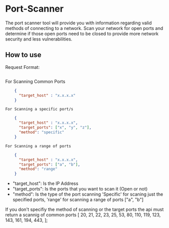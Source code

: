# Port-Scanner

The port scanner tool will provide you with information regarding valid methods of connecting to a network. Scan your network for open ports and determine if those open ports need to be closed to provide more network security and less vulnerabilities.

## How to use

Request Format:
```JSON
```
For Scanning Common Ports

```JSON
    {
      "target_host" : "x.x.x.x"
    }
```

    For Scanning a specific port/s

```JSON
    {
      "target_host" : "x.x.x.x",
      "target_ports": ["x", "y", "z"],
      "method": "specific"
    }
```

    For Scanning a range of ports

```JSON
    {
      "target_host" : "x.x.x.x",
      "target_ports": ["a", "b"],
      "method": "range"
    }
```

- "target_host": Is the IP Address
- "target_ports": Is the ports that you want to scan it (Open or not)
- "method": Is the type of the port scanning 'Specific' for scaning just the specified ports, 'range' for scanning a range of ports ["a", "b"]

If you don't specifiy the method of scanning or the target ports the api must return a scannig of common ports 
[
  20, 21, 22, 23, 25, 53, 80, 110, 119, 123, 143, 161, 194, 443,
];
